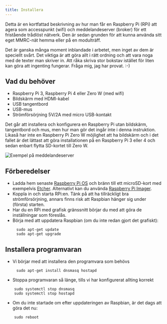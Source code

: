 ```yaml
---
title: Installera
---
```


Detta är en kortfattad beskrivning av hur man får en Raspberry Pi (RPi) att agera som accesspunkt (wifi) och meddelandeserver (broker) för ett fristående trådlöst nätverk. Den är sedan grunden för att kunna använda sitt eget MMRC-nät hemma eller på en modulträff.

Det är ganska många moment inblandade i arbetet, men inget av dem är speciellt svårt. Det viktiga är att göra allt i rätt ordning och att vara noga med de texter man skriver in. Att råka skriva stor bokstav istället för liten kan göra att ingenting fungerar. Fråga mig, jag har provat. :-)

## Vad du behöver

- Raspberry Pi 3, Raspberry Pi 4 eller Zero W (med wifi)
- Bildskärm med HDMI-kabel
- USB tangentbord
- USB-mus
- Strömförsörjning 5V/2A med micro USB-kontakt

Det går att installera och konfigurera en Raspberry Pi utan bildskärm, tangentbord och mus, men hur man gör det ingår inte i denna instruktion. Likaså har inte en Raspberry Pi Zero W möjlighet att ha bildskärm och i det fallet är det lättast att göra installationen på en Raspberry Pi 3 eller 4 och sedan enbart flytta SD-kortet till Zero W.

![Exempel på meddelandeserver](../../img/clients/cmc-example.jpg)

## Förberedelser

- Ladda hem senaste [Raspberry Pi OS](https://www.raspberrypi.org/downloads/raspberry-pi-os/) och bränn till ett microSD-kort med exempelvis [Etcher](https://etcher.io/). Alternativt kan du använda [Raspberry Pi Imager](https://www.raspberrypi.org/downloads/).
- Koppla in och starta RPi:en. Tänk på att ha tillräckligt bra strömförsörjning, annars finns risk att Raspbian hänger sig under (första) starten.
- Har du en RPi med grafisk gränssnitt börjar du med att göra de inställningar som föreslås.
- Börja med att uppdatera Raspbian (om du inte redan gjort det grafiskt):

```
     sudo apt-get update
     sudo apt-get upgrade
```

## Installera programvaran
- Vi börjar med att installera den programvara som behövs
```
     sudo apt-get install dnsmasq hostapd
```
- Stoppa programvaran så länge, tills vi har konfigurerat allting korrekt
```
    sudo systemctl stop dnsmasq
    sudo systemctl stop hostapd
```
- Om du inte startade om efter uppdateringen av Raspbian, är det dags att göra det nu:
```
    sudo reboot
```